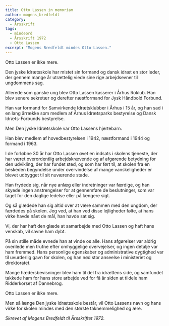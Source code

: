 ```yaml
---
title: Otto Lassen in memoriam
author: mogens_bredfeldt
category:
  - Årsskrift
tags:
  - mindeord
  - Årsskrift 1972
  - Otto Lassen
excerpt: "Mogens Bredfeldt mindes Otto Lassen."
---
```


Otto Lassen er ikke mere.

Den jyske Idrætsskole har mistet sin formand og dansk idræt en stor leder, der gennem mange år utrættelig viede sine rige arbejdsevner til ungdommens sag.

Allerede som ganske ung blev Otto Lassen kasserer i Århus Roklub. Han blev senere sekretær og derefter næstformand for Jysk Håndbold Forbund.

Han var formand for Samvirkende Idrætsklubber i Århus i 15 år, og han sad i en lang årrække som medlem af Århus Idrætsparks bestyrelse og Dansk Idræts-Forbunds bestyrelse.

Men Den jyske Idrætsskole var Otto Lassens hjertebarn.

Han blev medlem af hovedbestyrelsen i 1942, næstformand i 1944 og formand i 1963.

I de forløbne 30 år har Otto Lassen øvet en indsats i skolens tjeneste, der har været overordentlig arbejdskrævende og af afgørende betydning for den udvikling, der har fundet sted, og som har ført til, at skolen fra en beskeden begyndelse under overvindelse af mange vanskeligheder er blevet udbygget til sit nuværende stade.

Han frydede sig, når nye anlæg eller indretninger var færdige, og han skyede ingen anstrengelser for at gennemføre de beslutninger, som var taget for den daglige ledelse eller på længere sigt.

Og så glædede han sig altid over at være sammen med den ungdom, der færdedes på skolen. Jeg ved, at han ved disse lejligheder følte, at hans virke havde nået de mål, han havde sat sig.

Vi, der har haft den glæde at samarbejde med Otto Lassen og haft hans venskab, vil savne ham dybt.

På sin stille måde evnede han at vinde os alle. Hans afgørelser var aldrig overilede men trufne efter omhyggelige overvejelser, og ingen detalje var ham fremmed. Hans personlige egenskaber og administrative dygtighed var til uvurderlig gavn for skolen, og han nød stor anseelse i ministeriet og direktoratet.

Mange hædersbevisninger blev ham til del fra idrættens side, og samfundet takkede ham for hans store arbejde ved for få år siden at tildele ham Ridderkorset af Dannebrog.

Otto Lassen er ikke mere.

Men så længe Den jyske Idrætsskole består, vil Otto Lassens navn og hans virke for skolen mindes med den største taknemmelighed og ære.

_Skrevet af Mogens Bredfeldt til Årsskriftet 1972._
